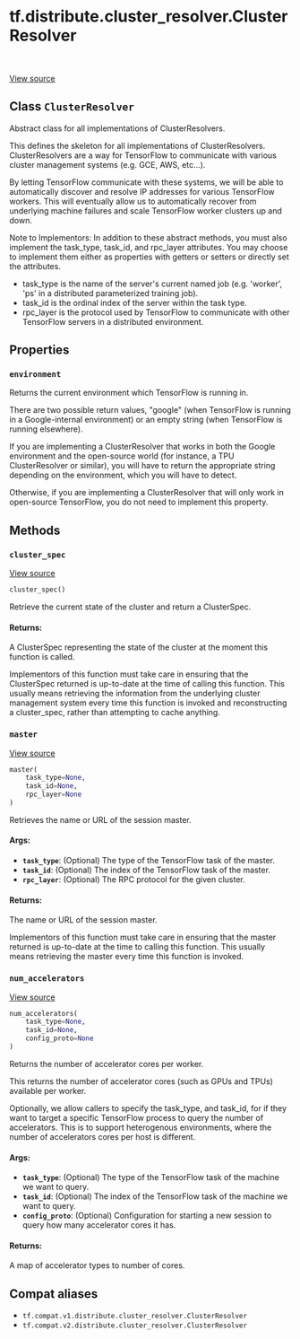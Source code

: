 <div itemscope itemtype="http://developers.google.com/ReferenceObject">
<meta itemprop="name" content="tf.distribute.cluster_resolver.ClusterResolver" />
<meta itemprop="path" content="Stable" />
<meta itemprop="property" content="environment"/>
<meta itemprop="property" content="cluster_spec"/>
<meta itemprop="property" content="master"/>
<meta itemprop="property" content="num_accelerators"/>
</div>

# tf.distribute.cluster_resolver.ClusterResolver

<!-- Insert buttons and diff -->

<table class="tfo-notebook-buttons tfo-api" align="left">
</table>

<a target="_blank" href="/code/stable/tensorflow/python/distribute/cluster_resolver/cluster_resolver.py">View source</a>



## Class `ClusterResolver`

Abstract class for all implementations of ClusterResolvers.



<!-- Placeholder for "Used in" -->

This defines the skeleton for all implementations of ClusterResolvers.
ClusterResolvers are a way for TensorFlow to communicate with various cluster
management systems (e.g. GCE, AWS, etc...).

By letting TensorFlow communicate with these systems, we will be able to
automatically discover and resolve IP addresses for various TensorFlow
workers. This will eventually allow us to automatically recover from
underlying machine failures and scale TensorFlow worker clusters up and down.

Note to Implementors: In addition to these abstract methods, you must also
implement the task_type, task_id, and rpc_layer attributes. You may choose
to implement them either as properties with getters or setters or directly
set the attributes.

- task_type is the name of the server's current named job (e.g. 'worker',
   'ps' in a distributed parameterized training job).
- task_id is the ordinal index of the server within the task type.
- rpc_layer is the protocol used by TensorFlow to communicate with other
    TensorFlow servers in a distributed environment.

## Properties

<h3 id="environment"><code>environment</code></h3>

Returns the current environment which TensorFlow is running in.

There are two possible return values, "google" (when TensorFlow is running
in a Google-internal environment) or an empty string (when TensorFlow is
running elsewhere).

If you are implementing a ClusterResolver that works in both the Google
environment and the open-source world (for instance, a TPU ClusterResolver
or similar), you will have to return the appropriate string depending on the
environment, which you will have to detect.

Otherwise, if you are implementing a ClusterResolver that will only work
in open-source TensorFlow, you do not need to implement this property.



## Methods

<h3 id="cluster_spec"><code>cluster_spec</code></h3>

<a target="_blank" href="/code/stable/tensorflow/python/distribute/cluster_resolver/cluster_resolver.py">View source</a>

``` python
cluster_spec()
```

Retrieve the current state of the cluster and return a ClusterSpec.


#### Returns:

A ClusterSpec representing the state of the cluster at the moment this
function is called.


Implementors of this function must take care in ensuring that the
ClusterSpec returned is up-to-date at the time of calling this function.
This usually means retrieving the information from the underlying cluster
management system every time this function is invoked and reconstructing
a cluster_spec, rather than attempting to cache anything.

<h3 id="master"><code>master</code></h3>

<a target="_blank" href="/code/stable/tensorflow/python/distribute/cluster_resolver/cluster_resolver.py">View source</a>

``` python
master(
    task_type=None,
    task_id=None,
    rpc_layer=None
)
```

Retrieves the name or URL of the session master.


#### Args:


* <b>`task_type`</b>: (Optional) The type of the TensorFlow task of the master.
* <b>`task_id`</b>: (Optional) The index of the TensorFlow task of the master.
* <b>`rpc_layer`</b>: (Optional) The RPC protocol for the given cluster.


#### Returns:

The name or URL of the session master.


Implementors of this function must take care in ensuring that the master
returned is up-to-date at the time to calling this function. This usually
means retrieving the master every time this function is invoked.

<h3 id="num_accelerators"><code>num_accelerators</code></h3>

<a target="_blank" href="/code/stable/tensorflow/python/distribute/cluster_resolver/cluster_resolver.py">View source</a>

``` python
num_accelerators(
    task_type=None,
    task_id=None,
    config_proto=None
)
```

Returns the number of accelerator cores per worker.

This returns the number of accelerator cores (such as GPUs and TPUs)
available per worker.

Optionally, we allow callers to specify the task_type, and task_id, for
if they want to target a specific TensorFlow process to query
the number of accelerators. This is to support heterogenous environments,
where the number of accelerators cores per host is different.

#### Args:


* <b>`task_type`</b>: (Optional) The type of the TensorFlow task of the machine we
  want to query.
* <b>`task_id`</b>: (Optional) The index of the TensorFlow task of the machine we
  want to query.
* <b>`config_proto`</b>: (Optional) Configuration for starting a new session to
  query how many accelerator cores it has.


#### Returns:

A map of accelerator types to number of cores.






## Compat aliases

* `tf.compat.v1.distribute.cluster_resolver.ClusterResolver`
* `tf.compat.v2.distribute.cluster_resolver.ClusterResolver`

